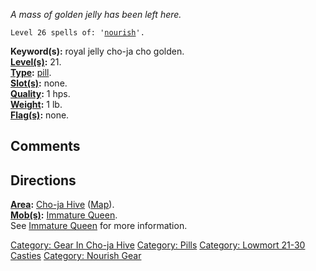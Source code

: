 *A mass of golden jelly has been left here.*

`Level 26 spells of: '`[`nourish`](Nourish "wikilink")`'.`

**Keyword(s):** royal jelly cho-ja cho golden.  
**[Level(s)](Object_Level "wikilink"):** 21.  
**[Type](:Category:_Object_Types "wikilink"):**
[pill](:Category:_Pills "wikilink").  
**[Slot(s)](Object_Slots "wikilink"):** none.  
**[Quality](Object_Quality "wikilink"):** 1 hps.  
**[Weight](Object_Weight "wikilink"):** 1 lb.  
**[Flag(s)](:Category:_Object_Flags "wikilink"):** none.  

## Comments

## Directions

**[Area](:Category:_Areas "wikilink"):** [Cho-ja
Hive](:Category:_Cho-ja_Hive "wikilink")
([Map](Cho-ja_Hive_Map "wikilink")).  
**[Mob(s)](:Category:_Mobs "wikilink"):** [Immature
Queen](Immature_Queen "wikilink").  
See [Immature Queen](Immature_Queen "wikilink") for more information.

[Category: Gear In Cho-ja
Hive](Category:_Gear_In_Cho-ja_Hive "wikilink") [Category:
Pills](Category:_Pills "wikilink") [Category: Lowmort 21-30
Casties](Category:_Lowmort_21-30_Casties "wikilink") [Category: Nourish
Gear](Category:_Nourish_Gear "wikilink")
